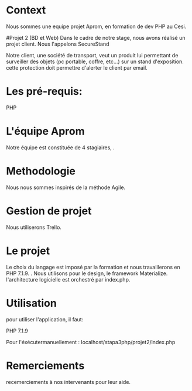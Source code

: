 # Context
Nous sommes une equipe projet Aprom, en formation de dev PHP au Cesi.

#Projet 2 (BD et Web)
Dans le cadre de notre stage, nous avons réalisé un projet client. Nous l'appelons SecureStand

Notre client, une société de transport, veut un produit lui permettant de surveiller des objets (pc portable, coffre, etc...) sur un stand d'exposition. cette protection doit permettre d'alerter le client par email.

# Les pré-requis:

PHP

# L'équipe Aprom
Notre équipe est constituée de 4 stagiaires, .

# Methodologie
Nous nous sommes inspirés de la méthode Agile.

# Gestion de projet
Nous utiliserons Trello.

# Le projet
Le choix du langage est imposé par la formation et nous travaillerons en PHP 7.1.9. .
Nous utilisons pour le design, le framework Materialize.
l'architecture logicielle est orchestré par index.php.



# Utilisation
pour utiliser l'application, il faut:

PHP 7.1.9


Pour l'éxécutermanuellement : localhost/stapa3php/projet2/index.php

# Remerciements
recemerciements à nos intervenants pour leur aide.

